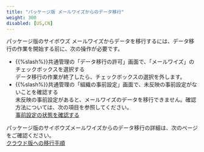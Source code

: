 ```yaml
---
title: "パッケージ版 メールワイズからのデータ移行"
weight: 300
disabled: [US,CN]
---
```

パッケージ版のサイボウズ メールワイズからデータを移行するには、データ移行の作業を開始する前に、次の操作が必要です。  

* {{%slash%}}共通管理の「データ移行の許可」画面で、「メールワイズ」のチェックボックスを選択する  
  データ移行の作業が終了したら、チェックボックスの選択を外します。
* {{%slash%}}共通管理の「組織の事前設定」画面で、未反映の事前設定がないことを確認する  
  未反映の事前設定があると、メールワイズのデータを移行できません。確認方法については、次の項目を参照してください。  
  [事前設定の状態を確認する](/general/ja/admin/list_useradmin/list_page_sandbox/list_page_sbstate.html)

パッケージ版のサイボウズメールワイズからのデータ移行の詳細は、次のページをご確認ください。  
[クラウド版への移行手順](https://mailwise.cybozu.co.jp/about/package/shift.html)
